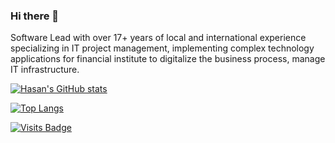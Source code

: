 ### Hi there 👋
Software Lead with over 17+ years of local and international experience specializing in IT project management, implementing complex technology applications for financial institute to digitalize the business process, manage IT infrastructure.

[![Hasan's GitHub stats](https://github-readme-stats.vercel.app/api?username=hasan-full-stack-software-developer&show_icons=true)](https://github.com/hasan-full-stack-software-developer/hasan-full-stack-software-developer)

[![Top Langs](https://github-readme-stats.vercel.app/api/top-langs/?username=hasan-full-stack-software-developer&layout=compact)](https://github.com/hasan-full-stack-software-developer/hasan-full-stack-software-developer)

[![Visits Badge](https://badges.pufler.dev/visits/hasan-full-stack-software-developer/hasan-full-stack-software-developer)](https://github.com/hasan-full-stack-software-developer/hasan-full-stack-software-developer)

<!--
**hasan-full-stack-software-developer/hasan-full-stack-software-developer** is a ✨ _special_ ✨ repository because its `README.md` (this file) appears on your GitHub profile.

Here are some ideas to get you started:

- 🔭 I’m currently working on ...
- 🌱 I’m currently learning ...
- 👯 I’m looking to collaborate on ...
- 🤔 I’m looking for help with ...
- 💬 Ask me about ...
- 📫 How to reach me: ...
- 😄 Pronouns: ...
- ⚡ Fun fact: ...
-->

